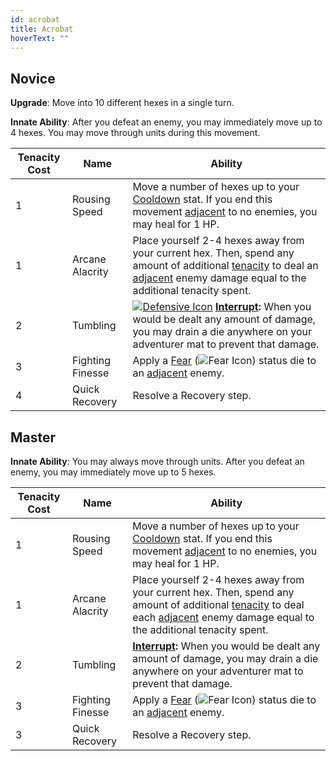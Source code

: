 ```yaml
---
id: acrobat
title: Acrobat
hoverText: ""
---
```


## Novice

**Upgrade**: Move into 10 different hexes in a single turn. 

**Innate Ability**: After you defeat an enemy, you may immediately move up to 4 hexes. You may move through units during this movement.

| Tenacity Cost | Name | Ability |
|-----------|-------|-------|
| 1 | Rousing Speed | Move a number of hexes up to your [Cooldown](docs/all/stats/cooldown) stat. If you end this movement [adjacent](/docs/all/other/adjacent) to no enemies, you may heal for 1 HP. |
| 1 | Arcane Alacrity | Place yourself 2-4 hexes away from your current hex. Then, spend any amount of additional [tenacity](/docs/all/other/tenacity) to deal an [adjacent](/docs/all/other/adjacent) enemy damage equal to the additional tenacity spent. |
| 2 | Tumbling | [<img src="/icons/defensive.svg" alt="Defensive Icon" class="icon-svg" />](/docs/all/battle-forms/defensive) **[Interrupt](/docs/all/other/interrupt):** When you would be dealt any amount of damage, you may drain a die anywhere on your adventurer mat to prevent that damage.|
| 3 | Fighting Finesse | Apply a [Fear](/docs/all/status-effects/fear) (<img src="/icons/fear.svg" alt="Fear Icon" class="icon-svg" />) status die to an [adjacent](/docs/all/other/adjacent) enemy. |
| 4 | Quick Recovery | Resolve a Recovery step. |

## Master

**Innate Ability**: You may always move through units. After you defeat an enemy, you may immediately move up to 5 hexes.

| Tenacity Cost | Name | Ability |
|-----------|-------|-------|
| 1 | Rousing Speed | Move a number of hexes up to your [Cooldown](docs/all/stats/cooldown) stat. If you end this movement [adjacent](/docs/all/other/adjacent) to no enemies, you may heal for 1 HP. |
| 1 | Arcane Alacrity | Place yourself 2-4 hexes away from your current hex. Then, spend any amount of additional [tenacity](/docs/all/other/tenacity) to deal each [adjacent](/docs/all/other/adjacent) enemy damage equal to the additional tenacity spent. |
| 2 | Tumbling | **[Interrupt](/docs/all/other/interrupt):** When you would be dealt any amount of damage, you may drain a die anywhere on your adventurer mat to prevent that damage.|
| 3 | Fighting Finesse | Apply a [Fear](/docs/all/status-effects/fear) (<img src="/icons/fear.svg" alt="Fear Icon" class="icon-svg" />) status die to an [adjacent](/docs/all/other/adjacent) enemy. |
| 3 | Quick Recovery | Resolve a Recovery step. |